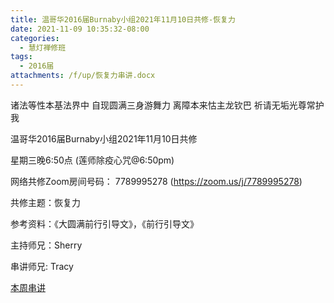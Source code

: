 ```yaml
---
title: 温哥华2016届Burnaby小组2021年11月10日共修-恢复力
date: 2021-11-09 10:35:32-08:00
categories:
  - 慧灯禅修班
tags:
  - 2016届
attachments: /f/up/恢复力串讲.docx
---
```

诸法等性本基法界中 自现圆满三身游舞力 离障本来怙主龙钦巴 祈请无垢光尊常护我

温哥华2016届Burnaby小组2021年11月10日共修 

星期三晚6:50点 (莲师除疫心咒@6:50pm)

网络共修Zoom房间号码： 7789995278 (<https://zoom.us/j/7789995278>)

共修主题：恢复力

参考资料：《大圆满前行引导文》，《前行引导文》

主持师兄：Sherry

串讲师兄: Tracy

[本周串讲](https://s3.ca-central-1.wasabisys.com/hddata/f.huidengchanxiu.net/hdv/f/up/恢复力串讲.docx)